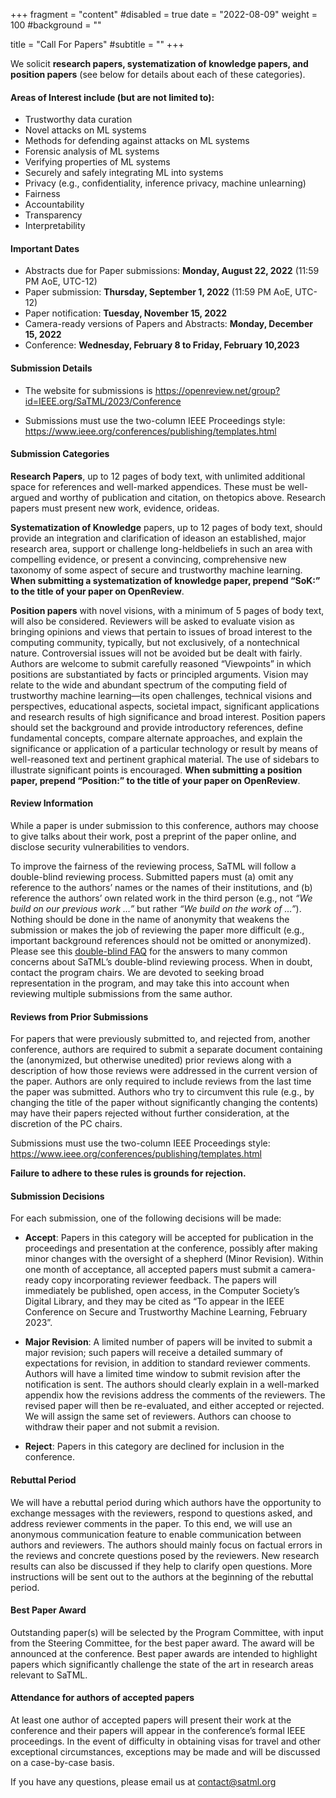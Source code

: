 +++
fragment = "content"
#disabled = true
date = "2022-08-09"
weight = 100
#background = ""

title = "Call For Papers"
#subtitle = ""
+++

We solicit **research papers, systematization of knowledge papers, and position papers** (see below for details about each of these categories).

#### Areas of Interest include (but are not limited to):

* Trustworthy data curation
* Novel attacks on ML systems
* Methods for defending against attacks on ML systems
* Forensic analysis of ML systems
* Verifying properties of ML systems
* Securely and safely integrating ML into systems
* Privacy (e.g., confidentiality, inference privacy, machine unlearning)
* Fairness
* Accountability
* Transparency
* Interpretability

#### Important Dates

* Abstracts due for Paper​ ​​submissions: **Monday, August 22, 2022** (11:59 PM AoE, UTC-12) 
* Paper​ ​submission: **Thursday, September 1, 2022** (11:59 PM AoE, UTC-12) 
* Paper​ ​notification: **Tuesday, November 15, 2022** 
* Camera-ready​ ​versions​ of Papers and Abstracts: **Monday, December 15, 2022**
* Conference: **Wednesday, February 8​ ​to Friday,​ February​ ​10,​ ​2023**

#### Submission Details

* The website for submissions is https://openreview.net/group?id=IEEE.org/SaTML/2023/Conference

* Submissions must use the two-column IEEE Proceedings style: https://www.ieee.org/conferences/publishing/templates.html

#### Submission Categories

**Research Papers**, up to 12 pages of body text, with unlimited additional space for references and well-marked appendices. These must be well-argued and worthy of publication and​ ​citation,​ ​on​ ​the​ ​topics​ ​above.​ ​Research​ ​papers​ ​must​ ​present​ ​new​ ​work​, evidence, ​or​ ​ideas.

**Systematization of Knowledge** papers, up to 12 pages of body text, should ​provide​ ​an integration​ ​and​ ​clarification​ ​of​ ​ideas​ ​on​ ​an​ ​established,​ ​major​ ​research​ ​area,​ ​support​ ​or challenge​ ​long-held​ ​beliefs​ ​in​ ​such​ ​an​ ​area​ ​with​ ​compelling​ ​evidence,​ ​or​ ​present​ ​a convincing,​ ​comprehensive​ ​new​ ​taxonomy​ ​of​ ​some​ ​aspect​ ​of​ secure and trustworthy machine learning. **When submitting a systematization of knowledge paper, prepend “SoK:” to the title of your paper on OpenReview**.

**Position​ ​papers**​ ​with​ ​novel visions, with a minimum of 5 pages of body text, ​will​ ​also​ ​be​ ​considered.​ Reviewers will be asked to evaluate vision as bringing opinions and views that pertain to issues of broad interest to the computing community, typically, but not exclusively, of a nontechnical nature. Controversial issues will not be avoided but be dealt with fairly. Authors are welcome to submit carefully reasoned “Viewpoints” in which positions are substantiated by facts or principled arguments. Vision may relate to the wide and abundant spectrum of the computing field of trustworthy machine learning—its open challenges, technical visions and perspectives, educational aspects, societal impact, significant applications and research results of high significance and broad interest.  Position papers should set the background and provide introductory references, define fundamental concepts, compare alternate approaches, and explain the significance or application of a particular technology or result by means of well-reasoned text and pertinent graphical material. The use of sidebars to illustrate significant points is encouraged. **When submitting a position paper, prepend “Position:” to the title of your paper on OpenReview**.  

#### Review Information

While a paper is under submission to this conference, authors may choose to give talks about their work, post a preprint of the paper online, and disclose security vulnerabilities to vendors.

To improve the fairness of the reviewing process, SaTML will follow a double-blind reviewing process. Submitted papers must (a) omit any reference to the authors’ names or the names of their institutions, and (b) reference the authors’ own related work in the third person (e.g., not *“We build on our previous work …”* but rather *“We build on the work of …”*). Nothing should be done in the name of anonymity that weakens the submission or makes the job of reviewing the paper more difficult (e.g., important background references should not be omitted or anonymized). Please see this [double-blind FAQ](https://secdev.ieee.org/2019/double-blind-faq/) for the answers to many common concerns about SaTML’s double-blind reviewing process. When in doubt, contact the program chairs. We are devoted to seeking broad representation in the program, and may take this into account when reviewing multiple submissions from the same author. 

#### Reviews from Prior Submissions 

For papers that were previously submitted to, and rejected from, another conference, authors are required to submit a separate document containing the (anonymized, but otherwise unedited) prior reviews along with a description of how those reviews were addressed in the current version of the paper. Authors are only required to include reviews from the last time the paper was submitted. Authors who try to circumvent this rule (e.g., by changing the title of the paper without significantly changing the contents) may have their papers rejected without further consideration, at the discretion of the PC chairs. 

Submissions must use the two-column IEEE Proceedings style: https://www.ieee.org/conferences/publishing/templates.html 

**Failure to adhere to these rules is grounds for rejection.**

#### Submission Decisions 

For each submission, one of the following decisions will be made: 

* **Accept**: Papers in this category will be accepted for publication in the proceedings and presentation at the conference, possibly after making minor changes with the oversight of a shepherd (Minor Revision). Within one month of acceptance, all accepted papers must submit a camera-ready copy incorporating reviewer feedback. The papers will immediately be published, open access, in the Computer Society’s Digital Library, and they may be cited as “To appear in the IEEE Conference on Secure and Trustworthy Machine Learning, February 2023”. 
* **Major Revision**: A limited number of papers will be invited to submit a major revision; such papers will receive a detailed summary of expectations for revision, in addition to standard reviewer comments. Authors will have a limited time window to submit revision after the notification is sent. The authors should clearly explain in a well-marked appendix how the revisions address the comments of the reviewers. The revised paper will then be re-evaluated, and either accepted or rejected. We will assign the same set of reviewers. Authors can choose to withdraw their paper and not submit a revision.  

* **Reject**: Papers in this category are declined for inclusion in the conference. 

#### Rebuttal Period 

We will have a rebuttal period during which authors have the opportunity to exchange messages with the reviewers, respond to questions asked, and address reviewer comments in the paper. To this end, we will use an anonymous communication feature to enable communication between authors and reviewers. The authors should mainly focus on factual errors in the reviews and concrete questions posed by the reviewers. New research results can also be discussed if they help to clarify open questions. More instructions will be sent out to the authors at the beginning of the rebuttal period. 

#### Best Paper Award 

Outstanding paper(s) will be selected by the Program Committee, with input from the Steering Committee, for the best paper award. The award will be announced at the conference. Best paper awards are intended to highlight papers which significantly challenge the state of the art in research areas relevant to SaTML. 

#### Attendance for authors of accepted papers

At least one author​ ​of​ ​accepted papers​ ​will​ ​present​ ​their​ ​work​ ​at​ ​the​ ​conference​ ​and​ ​their papers​ ​will​ ​appear​ ​in​ ​the​ ​conference’s​ ​formal​ ​IEEE​ ​proceedings. In the event of difficulty in obtaining visas for travel and other exceptional circumstances, exceptions may be made and will be discussed on a case-by-case basis.

If you have any questions, please email us at [contact@satml.org](mailto:contact@satml.org)